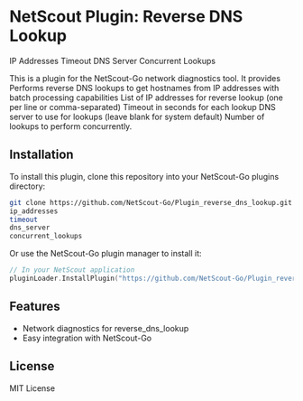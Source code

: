 # NetScout Plugin: Reverse DNS Lookup

IP Addresses
Timeout
DNS Server
Concurrent Lookups

This is a plugin for the NetScout-Go network diagnostics tool. It provides Performs reverse DNS lookups to get hostnames from IP addresses with batch processing capabilities
List of IP addresses for reverse lookup (one per line or comma-separated)
Timeout in seconds for each lookup
DNS server to use for lookups (leave blank for system default)
Number of lookups to perform concurrently.

## Installation

To install this plugin, clone this repository into your NetScout-Go plugins directory:

```bash
git clone https://github.com/NetScout-Go/Plugin_reverse_dns_lookup.git ~/.netscout/plugins/reverse_dns_lookup
ip_addresses
timeout
dns_server
concurrent_lookups
```

Or use the NetScout-Go plugin manager to install it:

```go
// In your NetScout application
pluginLoader.InstallPlugin("https://github.com/NetScout-Go/Plugin_reverse_dns_lookup")
```

## Features

- Network diagnostics for reverse_dns_lookup
- Easy integration with NetScout-Go

## License

MIT License
